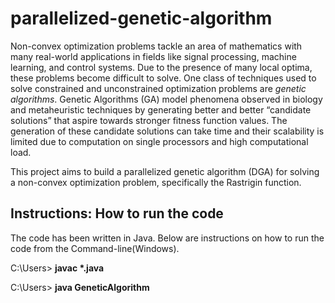 # parallelized-genetic-algorithm

Non-convex optimization problems tackle an area of mathematics with many real-world applications in fields like signal processing, machine learning, and control systems. Due to the presence of many local optima, these problems become difficult to solve. 
One class of techniques used to solve constrained and unconstrained optimization problems are *genetic algorithms*. Genetic Algorithms (GA) model phenomena observed in biology and metaheuristic techniques by generating better and better “candidate solutions” that aspire towards stronger fitness function values. The generation of these candidate solutions can take time and their scalability is limited due to computation on single processors and high computational load.

This project aims to build a parallelized genetic algorithm (DGA) for solving a non-convex optimization problem, specifically the Rastrigin function.

## Instructions: How to run the code
The code has been written in Java. Below are instructions on how to run the code from the Command-line(Windows).

C:\Users> **javac \*.java**

C:\Users> **java GeneticAlgorithm**